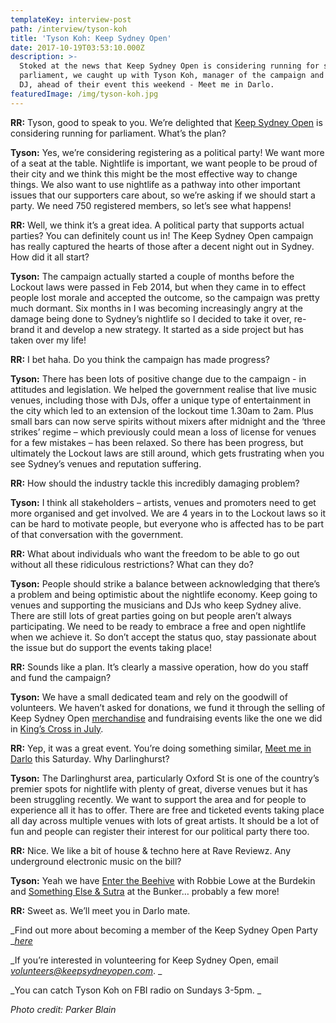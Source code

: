 ```yaml
---
templateKey: interview-post
path: /interview/tyson-koh
title: 'Tyson Koh: Keep Sydney Open'
date: 2017-10-19T03:53:10.000Z
description: >-
  Stoked at the news that Keep Sydney Open is considering running for state
  parliament, we caught up with Tyson Koh, manager of the campaign and FBI radio
  DJ, ahead of their event this weekend - Meet me in Darlo.
featuredImage: /img/tyson-koh.jpg
---
```

**RR:** Tyson, good to speak to you. We’re delighted that [Keep Sydney Open](https://www.facebook.com/KeepSydneyOpen/) is considering running for parliament. What’s the plan?

**Tyson:** Yes, we’re considering registering as a political party! We want more of a seat at the table. Nightlife is important, we want people to be proud of their city and we think this might be the most effective way to change things. We also want to use nightlife as a pathway into other important issues that our supporters care about, so we’re asking if we should start a party. We need 750 registered members, so let’s see what happens! 

**RR:** Well, we think it’s a great idea. A political party that supports actual parties? You can definitely count us in! The Keep Sydney Open campaign has really captured the hearts of those after a decent night out in Sydney. How did it all start?

**Tyson:** The campaign actually started a couple of months before the Lockout laws were passed in Feb 2014, but when they came in to effect people lost morale and accepted the outcome, so the campaign was pretty much dormant.  Six months in I was becoming increasingly angry at the damage being done to Sydney’s nightlife so I decided to take it over, re-brand it and develop a new strategy. It started as a side project but has taken over my life!

**RR:** I bet haha. Do you think the campaign has made progress?

**Tyson:** There has been lots of positive change due to the campaign - in attitudes and legislation. We helped the government realise that live music venues, including those with DJs, offer a unique type of entertainment in the city which led to an extension of the lockout time 1.30am to 2am. Plus small bars can now serve spirits without mixers after midnight and the ‘three strikes’ regime – which previously could mean a loss of license for venues for a few mistakes – has been relaxed. So there has been progress, but ultimately the Lockout laws are still around, which gets frustrating when you see Sydney’s venues and reputation suffering. 

**RR:** How should the industry tackle this incredibly damaging problem?

**Tyson:** I think all stakeholders – artists, venues and promoters need to get more organised and get involved. We are 4 years in to the Lockout laws so it can be hard to motivate people, but everyone who is affected has to be part of that conversation with the government. 

**RR:** What about individuals who want the freedom to be able to go out without all these ridiculous restrictions? What can they do?

**Tyson:** People should strike a balance between acknowledging that there’s a problem and being optimistic about the nightlife economy. Keep going to venues and supporting the musicians and DJs who keep Sydney alive. There are still lots of great parties going on but people aren’t always participating. We need to be ready to embrace a free and open nightlife when we achieve it. So don’t accept the status quo, stay passionate about the issue but do support the events taking place!

**RR:** Sounds like a plan. It’s clearly a massive operation, how do you staff and fund the campaign? 

**Tyson:** We have a small dedicated team and rely on the goodwill of volunteers. We haven’t asked for donations, we fund it through the selling of Keep Sydney Open [merchandise](https://l.facebook.com/l.php?u=http%3A%2F%2Fkeepsydneyopen.merchfanstores.com%2F&h=ATNDcysQsSpaS1DnziazkVfIgbCXE77MHSi8K3dow-KfszuObihdNJ0ojd94KZw42QmCeuYW21rTfZqlRgr2Pv6cpr0aoznN7X-RBC-DiVo2TuRkz1liXOSzdLu7fnVMlCTRk8VW) and fundraising events like the one we did in [King’s Cross in July](https://www.facebook.com/events/623256924548671/?acontext=%7B%22source%22%3A5%2C%22page_id_source%22%3A710458675653681%2C%22action_history%22%3A%5B%7B%22surface%22%3A%22page%22%2C%22mechanism%22%3A%22main_list%22%2C%22extra_data%22%3A%22%7B%5C%22pag). 

**RR:** Yep, it was a great event. You’re doing something similar, [Meet me in Darlo](https://www.facebook.com/events/292009331276595/?acontext=%7B%22source%22%3A5%2C%22page_id_source%22%3A710458675653681%2C%22action_history%22%3A%5B%7B%22surface%22%3A%22page%22%2C%22mechanism%22%3A%22main_list%22%2C%22extra_data%22%3A%22%7B%5C%22pag) this Saturday. Why Darlinghurst? 

**Tyson:** The Darlinghurst area, particularly Oxford St is one of the country’s premier spots for nightlife with plenty of great, diverse venues but it has been struggling recently. We want to support the area and for people to experience all it has to offer. There are free and ticketed events taking place all day across multiple venues with lots of great artists. It should be a lot of fun and people can register their interest for our political party there too. 

**RR:** Nice. We like a bit of house & techno here at Rave Reviewz. Any underground electronic music on the bill?

**Tyson:** Yeah we have [Enter the Beehive](https://www.facebook.com/events/1520321968053994/) with Robbie Lowe at the Burdekin and [Something Else & Sutra](https://www.facebook.com/events/1907952689523000/) at the Bunker… probably a few more!

**RR:** Sweet as. We’ll meet you in Darlo mate.

_Find out more about becoming a member of the Keep Sydney Open Party _[_here_](https://l.facebook.com/l.php?u=http%3A%2F%2Fkeepsydneyopen.com%2Fparty.html&h=ATNyPk9vZw5fGCjgkDPIu_71Q9ed78KW5C7HzuqMDYU1BtCFaCtv6OCKQ0KU3Njxj_kCek5oOWpDP3CAbro8sKD_FAYTYqSSbVLVrQeXVc5LQbMoy4AtX1_ohkX3wY4AmL0bb_Jr)

_If you’re interested in volunteering for Keep Sydney Open, email _[_volunteers@keepsydneyopen.com_](volunteers@keepsydneyopen.com)_. _

_You can catch Tyson Koh on FBI radio on Sundays 3-5pm. _

_Photo credit: Parker Blain_
